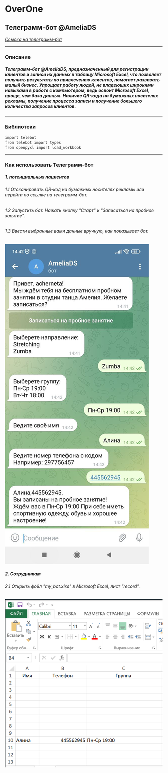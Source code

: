 # OverOne
## Телеграмм-бот @AmeliaDS
[_Ссылка на телеграмм-бот_](http://t.me/AmeliaDS_Bot)
___
### Описание
##### Телеграмм-бот @AmeliaDS, предназначенный для регистрации клиентов и записи их данных в таблицу Microsoft Excel, что позволяет получить результаты по привлечению клиентов, помогает развивать малый бизнес. Упрощает работу людей, не владеющих широкими навыками в работе с компьютером, ведь освоит Microsoft Excel, проще, чем база данных. Наличие QR-кода на бумажных носителях рекламы, получение процесса записи и получение большего количества запросов клиентов.
___
### Библиотеки
```
import telebot
from telebot import types
from openpyxl import load_workbook
```
___
### Как использовать Телеграмм-бот
##### 1. потенциальных пациентов
###### _1.1 Отсканировать QR-код на бумажных носителях рекламы или перейти по ссылке на телеграмм-бот._
###### _1.2 Запустить бот. Нажать кнопку "Старт" и "Записаться на пробное занятие"._
###### _1.3 Ввести выбранные вами данные вручную, как показывает бот._
![](photo_2022-07-27_16-22-33.jpg)
##### 2. Сотрудникам
###### _2.1 Открыть фойл "my_bot.xlxs" в Microsoft Excel, лист "record"._
![](image_2022-07-27_15-30-50.png)

